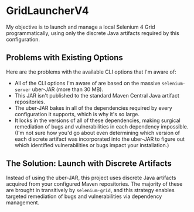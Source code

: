 # GridLauncherV4

My objective is to launch and manage a local Selenium 4 Grid programmatically, using only the discrete Java artifacts required by this configuration.

## Problems with Existing Options

Here are the problems with the available CLI options that I'm aware of: 
* All of the CLI options I'm aware of are based on the massive `selenium-server` uber-JAR (more than 30 MB).
* This JAR isn't published to the standard Maven Central Java artifact repositories.
* The uber-JAR bakes in all of the dependencies required by every configuration it supports, which is why it's so large.
* It locks in the versions of all of these dependencies, making surgical remediation of bugs and vulnerabilities in each dependency impossible. (I'm not sure how you'd go about even determining which version of each discrete artifact was incorporated into the uber-JAR to figure out which identified vulnerabilities or bugs impact your installation.)

## The Solution: Launch with Discrete Artifacts

Instead of using the uber-JAR, this project uses discrete Java artifacts acquired from your configured Maven repositories. The majority of these are brought in transitively by `selenium-grid`, and this strategy enables targeted remediation of bugs and vulnerabilities via dependency management.
